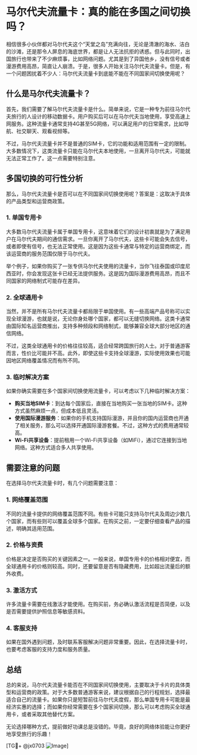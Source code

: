 # 马尔代夫流量卡：真的能在多国之间切换吗？

相信很多小伙伴都对马尔代夫这个“天堂之岛”充满向往，无论是清澈的海水、洁白的沙滩，还是那令人屏息的海底世界，都是让人无法抗拒的诱惑。但与此同时，出国旅行也带来了不少麻烦事，比如网络问题。尤其是到了异国他乡，没有信号或者漫游费用高昂，简直让人崩溃。于是，很多人开始关注马尔代夫流量卡。但是，有一个问题困扰着不少人：马尔代夫流量卡到底能不能在不同国家间切换使用呢？

## 什么是马尔代夫流量卡？

首先，我们需要了解马尔代夫流量卡是什么。简单来说，它是一种专为前往马尔代夫旅行的人设计的移动数据卡。用户购买后可以在马尔代夫当地使用，享受高速上网服务。这种流量卡通常支持4G甚至5G网络，可以满足用户的日常需求，比如导航、社交聊天、观看视频等。

不过，马尔代夫流量卡并不是普通的SIM卡，它的功能和适用范围有一定的限制。大多数情况下，这类流量卡只能在马尔代夫本地使用，一旦离开马尔代夫，可能就无法正常工作了。这一点需要特别注意。

## 多国切换的可行性分析

那么，马尔代夫流量卡是否可以在不同国家间切换使用呢？答案是：这取决于具体的产品类型和运营商政策。

### 1. **单国专用卡**
大多数马尔代夫流量卡属于单国专用卡，这意味着它们的设计初衷就是为了满足用户在马尔代夫期间的通信需求。一旦你离开了马尔代夫，这些卡可能会失去信号，或者即使有信号，也无法正常使用。这是因为这些卡通常与特定的运营商绑定，而该运营商的服务范围仅限于马尔代夫。

举个例子，如果你购买了一张专供马尔代夫使用的流量卡，当你飞往泰国或印度尼西亚时，你会发现这张卡已经无法提供服务。这是因为国际漫游费用高昂，而且不同国家的网络制式可能存在差异。

### 2. **全球通用卡**
当然，并不是所有马尔代夫流量卡都局限于单国使用。有一些高端产品号称可以实现全球漫游，也就是说，无论你身处哪个国家，都可以无缝切换网络。这类卡通常由国际知名运营商推出，支持多种频段和网络制式，能够兼容全球大部分地区的通信网络。

不过，这类全球通用卡的价格往往较高，适合经常跨国旅行的人士。对于普通游客而言，性价比可能并不高。此外，即使这些卡支持全球漫游，实际使用效果也可能因地区网络覆盖情况而有所不同。

### 3. **临时解决方案**
如果你确实需要在多个国家间切换使用流量卡，可以考虑以下几种临时解决方案：

- **购买当地SIM卡**：到达每个国家后，直接在当地购买一张当地的SIM卡。这种方式虽然麻烦一点，但成本低且灵活。
- **使用国际漫游服务**：如果你的手机支持国际漫游，并且你的国内运营商也开通了相关服务，那么可以选择开通国际漫游套餐。不过，这种方式的费用通常较高。
- **Wi-Fi共享设备**：提前租用一个Wi-Fi共享设备（如MiFi），通过它连接到当地网络。这种方式适合多人共享使用。

## 需要注意的问题

在选择马尔代夫流量卡时，有几个问题需要注意：

### 1. **网络覆盖范围**
不同的流量卡提供的网络覆盖范围不同。有些卡可能只支持马尔代夫及周边少数几个国家，而有些则可以覆盖全球多个国家。在购买之前，一定要仔细查看产品的描述，明确其适用范围。

### 2. **价格与资费**
价格是决定是否购买的关键因素之一。一般来说，单国专用卡的价格相对便宜，而全球通用卡的价格则较高。同时，还要留意是否有隐藏费用，比如超出流量后的额外收费。

### 3. **激活方式**
许多流量卡需要在线激活才能使用。在购买前，务必确认激活流程是否简便，以及是否需要提供护照信息等敏感资料。

### 4. **客服支持**
如果在国外遇到问题，及时联系客服解决问题非常重要。因此，在选择流量卡时，也要考虑客服的支持力度和服务质量。

## 总结

总的来说，马尔代夫流量卡能否在不同国家间切换使用，主要取决于卡片的具体类型和运营商的政策。对于大多数普通游客来说，建议根据自己的行程规划，选择最适合自己的流量卡。如果你只是短暂前往马尔代夫度假，那么单国专用卡可能是最经济实惠的选择；而如果你经常需要在多个国家间切换，那么可以考虑购买全球通用卡，或者采取其他替代方案。

无论选择哪种方式，提前做好功课总是没错的。毕竟，良好的网络体验能让你更好地享受旅行的乐趣！

[TG💪+ @jx0703 ![Image](https://github.com/user-attachments/assets/dbca1d08-cadb-493c-b0ec-ad6f7a83f270)]